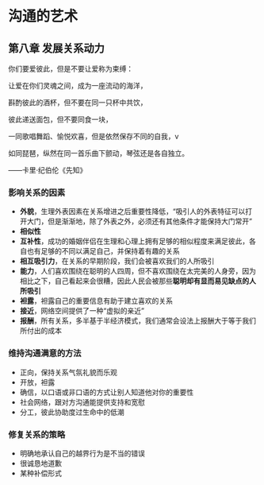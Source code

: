 # 沟通的艺术

## 第八章 发展关系动力

你们要爱彼此，但是不要让爱称为束缚：

让爱在你们灵魂之间，成为一座流动的海洋，

斟酌彼此的酒杯，但不要在同一只杯中共饮，

彼此递送面包，但不要同食一块，

一同歌唱舞蹈、愉悦欢喜，但是依然保存不同的自我，v

如同琵琶，纵然在同一首乐曲下颤动，琴弦还是各自独立。

——卡里·纪伯伦《先知》

### 影响关系的因素
* **外貌**，生理外表因素在关系增进之后重要性降低，“吸引人的外表特征可以打开大门，但是渐渐地，除了外表之外，必须还有其他条件才能保持大门常开”
* **相似性**
* **互补性**，成功的婚姻伴侣在生理和心理上拥有足够的相似程度来满足彼此，各自也有足够的不同以满足自己，并保持着有趣的关系
* **相互吸引力**，在关系的早期阶段，我们会被喜欢我们的人所吸引
* **能力**，人们喜欢围绕在聪明的人四周，但不喜欢围绕在太完美的人身旁，因为相比之下，自己看起来会很糟，因此人民会被那些**聪明却有显而易见缺点的人所吸引**
* **袒露**，袒露自己的重要信息有助于建立喜欢的关系
* **接近**，网络空间提供了一种“虚拟的亲近”
* **报酬**，所有关系，多半基于半经济模式，我们通常会设法上报酬大于等于我们所付出的成本

### 维持沟通满意的方法
* 正向，保持关系气氛礼貌而乐观
* 开放，袒露
* 确信，以口语或非口语的方式让别人知道他对你的重要性
* 社会网络，跟对方沟通能提供支持和宽慰
* 分工，彼此协助度过生命中的低潮

### 修复关系的策略
* 明确地承认自己的越界行为是不当的错误
* 很诚恳地道歉
* 某种补偿形式